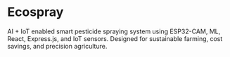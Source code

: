 # Ecospray
AI + IoT enabled smart pesticide spraying system using ESP32-CAM, ML, React, Express.js, and IoT sensors. Designed for sustainable farming, cost savings, and precision agriculture.
